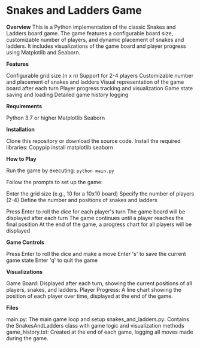 # **Snakes and Ladders Game**


**Overview**
This is a Python implementation of the classic Snakes and Ladders board game. The game features a configurable board size, customizable number of players, and dynamic placement of snakes and ladders. It includes visualizations of the game board and player progress using Matplotlib and Seaborn.


**Features**

  Configurable grid size (n x n)
  Support for 2-4 players
  Customizable number and placement of snakes and ladders
  Visual representation of the game board after each turn
  Player progress tracking and visualization
  Game state saving and loading
  Detailed game history logging

**Requirements**

  Python 3.7 or higher
  Matplotlib
  Seaborn

**Installation**

  Clone this repository or download the source code.
  Install the required libraries:
  Copypip install matplotlib seaborn


**How to Play**

  Run the game by executing:
  `python main.py`
  
  Follow the prompts to set up the game:
  
  Enter the grid size (e.g., 10 for a 10x10 board)
  Specify the number of players (2-4)
  Define the number and positions of snakes and ladders
  
  
  Press Enter to roll the dice for each player's turn
  The game board will be displayed after each turn
  The game continues until a player reaches the final position
  At the end of the game, a progress chart for all players will be displayed

**Game Controls**

  Press Enter to roll the dice and make a move
  Enter 's' to save the current game state
  Enter 'q' to quit the game

**Visualizations**

Game Board: Displayed after each turn, showing the current positions of all players, snakes, and ladders.
Player Progress: A line chart showing the position of each player over time, displayed at the end of the game.

**Files**

  main.py: The main game loop and setup
  snakes_and_ladders.py: Contains the SnakesAndLadders class with game logic and visualization methods
  game_history.txt: Created at the end of each game, logging all moves made during the game.
